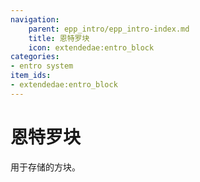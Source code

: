 ```yaml
---
navigation:
    parent: epp_intro/epp_intro-index.md
    title: 恩特罗块
    icon: extendedae:entro_block
categories:
- entro system
item_ids:
- extendedae:entro_block
---
```


# 恩特罗块

<Row>
<BlockImage id="extendedae:entro_block" scale="8"></BlockImage>
</Row>

用于存储<ItemLink id="extendedae:entro_crystal" />的方块。
